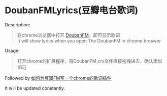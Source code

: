DoubanFMLyrics(豆瓣电台歌词)
==============
Description:
>在chrome浏览器中打开 [DoubanFM](http://douban.fm/)，即可显示歌词<br>
It will show lyrics when you open The DoubanFM in chrome broswer

Usage:
>打开chrome的扩展程序，将DoubanFM.crx文件直接拖拽进去，确认添加即可

Followed by [如何为豆瓣FM写一个chrome的歌词插件](http://blog.sae.sina.com.cn/archives/3073)

It will be updated constantly.
